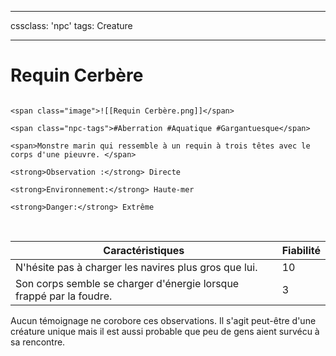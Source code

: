 
---

cssclass: 'npc'
tags: Creature

---

# Requin Cerbère

```ad-desc

<span class="image">![[Requin Cerbère.png]]</span>

<span class="npc-tags">#Aberration #Aquatique #Gargantuesque</span>

<span>Monstre marin qui ressemble à un requin à trois têtes avec le corps d'une pieuvre. </span>

<strong>Observation :</strong> Directe

<strong>Environnement:</strong> Haute-mer

<strong>Danger:</strong> Extrême

```

<br>

| Caractéristiques                                                    | Fiabilité |
| ------------------------------------------------------------------- | --------- |
| N'hésite pas à charger les navires plus gros que lui.               | 10        |
| Son corps semble se charger d'énergie lorsque frappé par la foudre. | 3         |

Aucun témoignage ne corobore ces observations. Il s'agit peut-être d'une créature unique mais il est aussi probable que peu de gens aient survécu à sa rencontre. 